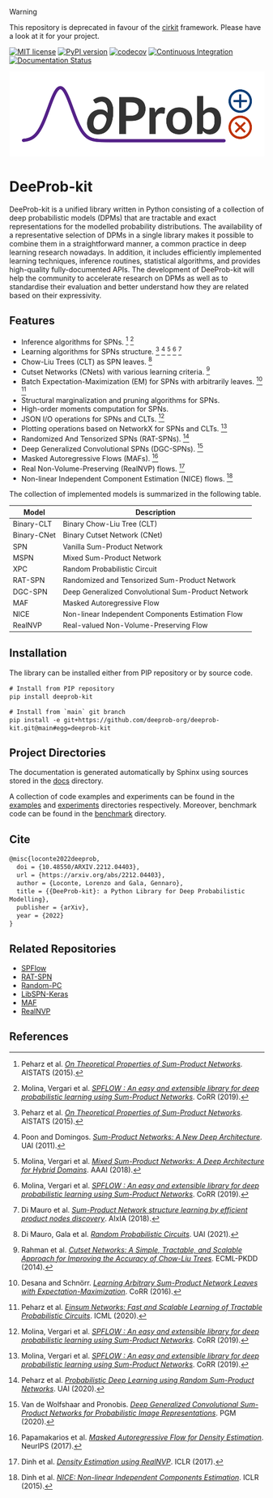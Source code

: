 > [!WARNING]
> This repository is deprecated in favour of the [cirkit](https://github.com/april-tools/cirkit) framework. Please have a look at it for your project.
>

[![MIT license](https://img.shields.io/badge/License-MIT-blue.svg)](https://lbesson.mit-license.org/)
[![PyPI version](https://badge.fury.io/py/deeprob-kit.svg)](https://badge.fury.io/py/deeprob-kit)
[![codecov](https://codecov.io/gh/deeprob-org/deeprob-kit/branch/main/graph/badge.svg?token=4ZDC22QYEJ)](https://codecov.io/gh/deeprob-org/deeprob-kit)
[![Continuous Integration](https://github.com/deeprob-org/deeprob-kit/actions/workflows/ci.yml/badge.svg)](https://github.com/deeprob-org/deeprob-kit/actions/workflows/ci.yml)
[![Documentation Status](https://readthedocs.org/projects/deeprob-kit/badge/?version=latest)](https://deeprob-kit.readthedocs.io/en/latest/?badge=latest)

![Logo](docs/source/deeprob-logo.svg)

# DeeProb-kit

DeeProb-kit is a unified library written in Python consisting of a collection of deep probabilistic models (DPMs) that
are tractable and exact representations for the modelled probability distributions. The availability of a representative
selection of DPMs in a single library makes it possible to combine them in a straightforward manner, a common practice
in deep learning research nowadays. In addition, it includes efficiently implemented learning techniques, inference
routines, statistical algorithms, and provides high-quality fully-documented APIs. The development of DeeProb-kit will
help the community to accelerate research on DPMs as well as to standardise their evaluation and better understand how
they are related based on their expressivity. 

## Features

- Inference algorithms for SPNs. [^1] [^4]
- Learning algorithms for SPNs structure. [^1] [^2] [^3] [^4] [^5]
- Chow-Liu Trees (CLT) as SPN leaves. [^13]
- Cutset Networks (CNets) with various learning criteria. [^12]
- Batch Expectation-Maximization (EM) for SPNs with arbitrarily leaves. [^14] [^15]
- Structural marginalization and pruning algorithms for SPNs.
- High-order moments computation for SPNs.
- JSON I/O operations for SPNs and CLTs. [^4]
- Plotting operations based on NetworkX for SPNs and CLTs. [^4]
- Randomized And Tensorized SPNs (RAT-SPNs). [^6]
- Deep Generalized Convolutional SPNs (DGC-SPNs). [^11]
- Masked Autoregressive Flows (MAFs). [^7]
- Real Non-Volume-Preserving (RealNVP) flows. [^8]
- Non-linear Independent Component Estimation (NICE) flows. [^9]

The collection of implemented models is summarized in the following table.

| Model       | Description                                        |
|-------------|----------------------------------------------------|
| Binary-CLT  | Binary Chow-Liu Tree (CLT)                         |
| Binary-CNet | Binary Cutset Network (CNet)                       |
| SPN         | Vanilla Sum-Product Network                        |
| MSPN        | Mixed Sum-Product Network                          |
| XPC         | Random Probabilistic Circuit                       |
| RAT-SPN     | Randomized and Tensorized Sum-Product Network      |
| DGC-SPN     | Deep Generalized Convolutional Sum-Product Network |
| MAF         | Masked Autoregressive Flow                         |
| NICE        | Non-linear Independent Components Estimation Flow  |
| RealNVP     | Real-valued Non-Volume-Preserving Flow             |

## Installation

The library can be installed either from PIP repository or by source code.
```shell
# Install from PIP repository
pip install deeprob-kit
```
```shell
# Install from `main` git branch
pip install -e git+https://github.com/deeprob-org/deeprob-kit.git@main#egg=deeprob-kit
```

## Project Directories

The documentation is generated automatically by Sphinx using sources stored in the [docs](docs) directory.

A collection of code examples and experiments can be found in the [examples](examples) and [experiments](experiments)
directories respectively.
Moreover, benchmark code can be found in the [benchmark](benchmark) directory.

## Cite

```
@misc{loconte2022deeprob,
  doi = {10.48550/ARXIV.2212.04403},
  url = {https://arxiv.org/abs/2212.04403},
  author = {Loconte, Lorenzo and Gala, Gennaro},
  title = {{DeeProb-kit}: a Python Library for Deep Probabilistic Modelling},
  publisher = {arXiv},
  year = {2022}
}
```

## Related Repositories

- [SPFlow](https://github.com/SPFlow/SPFlow)
- [RAT-SPN](https://github.com/cambridge-mlg/RAT-SPN)
- [Random-PC](https://github.com/gengala/Random-Probabilistic-Circuits)
- [LibSPN-Keras](https://github.com/pronobis/libspn-keras)
- [MAF](https://github.com/gpapamak/maf)
- [RealNVP](https://github.com/chrischute/real-nvp)

## References

[^1]: Peharz et al. [*On Theoretical Properties of Sum-Product Networks*](http://proceedings.mlr.press/v38/peharz15.pdf). AISTATS (2015).
[^2]: Poon and Domingos. [*Sum-Product Networks: A New Deep Architecture*](https://arxiv.org/pdf/1202.3732.pdf). UAI (2011).
[^3]: Molina, Vergari et al. [*Mixed Sum-Product Networks: A Deep Architecture for Hybrid Domains*](https://www.aaai.org/ocs/index.php/AAAI/AAAI18/paper/viewFile/16865/16619). AAAI (2018).
[^4]: Molina, Vergari et al. [*SPFLOW : An easy and extensible library for deep probabilistic learning using Sum-Product Networks*](https://arxiv.org/pdf/1901.03704.pdf). CoRR (2019).
[^5]: Di Mauro et al. [*Sum-Product Network structure learning by efficient product nodes discovery*](http://www.di.uniba.it/~ndm/pubs/dimauro18ia.pdf). AIxIA (2018).
[^6]: Peharz et al. [*Probabilistic Deep Learning using Random Sum-Product Networks*](http://proceedings.mlr.press/v115/peharz20a/peharz20a.pdf). UAI (2020). 
[^7]: Papamakarios et al. [*Masked Autoregressive Flow for Density Estimation*](https://proceedings.neurips.cc/paper/2017/file/6c1da886822c67822bcf3679d04369fa-Paper.pdf). NeurIPS (2017).
[^8]: Dinh et al. [*Density Estimation using RealNVP*](https://arxiv.org/pdf/1605.08803v3.pdf). ICLR (2017).
[^9]: Dinh et al. [*NICE: Non-linear Independent Components Estimation*](https://arxiv.org/pdf/1410.8516.pdf). ICLR (2015).
[^10]: Papamakarios, Nalisnick et al. [*Normalizing Flows for Probabilistic Modeling and Inference*](https://www.jmlr.org/papers/volume22/19-1028/19-1028.pdf). JMLR (2021).
[^11]: Van de Wolfshaar and Pronobis. [*Deep Generalized Convolutional Sum-Product Networks for Probabilistic Image Representations*](http://proceedings.mlr.press/v138/wolfshaar20a/wolfshaar20a.pdf). PGM (2020).
[^12]: Rahman et al. [*Cutset Networks: A Simple, Tractable, and Scalable Approach for Improving the Accuracy of Chow-Liu Trees*](https://link.springer.com/content/pdf/10.1007%2F978-3-662-44851-9_40.pdf). ECML-PKDD (2014).
[^13]: Di Mauro, Gala et al. [*Random Probabilistic Circuits*](https://openreview.net/pdf?id=xzn1RVTCyB). UAI (2021).
[^14]: Desana and Schnörr. [*Learning Arbitrary Sum-Product Network Leaves with Expectation-Maximization*](https://arxiv.org/pdf/1604.07243.pdf). CoRR (2016).
[^15]: Peharz et al. [*Einsum Networks: Fast and Scalable Learning of Tractable Probabilistic Circuits*](http://proceedings.mlr.press/v119/peharz20a/peharz20a.pdf). ICML (2020).
